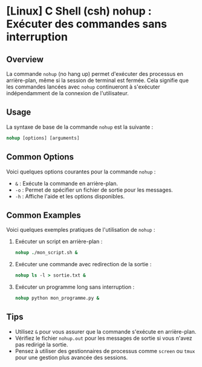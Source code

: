 # [Linux] C Shell (csh) nohup : Exécuter des commandes sans interruption

## Overview
La commande `nohup` (no hang up) permet d'exécuter des processus en arrière-plan, même si la session de terminal est fermée. Cela signifie que les commandes lancées avec `nohup` continueront à s'exécuter indépendamment de la connexion de l'utilisateur.

## Usage
La syntaxe de base de la commande `nohup` est la suivante :

```csh
nohup [options] [arguments]
```

## Common Options
Voici quelques options courantes pour la commande `nohup` :

- `&` : Exécute la commande en arrière-plan.
- `-o` : Permet de spécifier un fichier de sortie pour les messages.
- `-h` : Affiche l'aide et les options disponibles.

## Common Examples
Voici quelques exemples pratiques de l'utilisation de `nohup` :

1. Exécuter un script en arrière-plan :
   ```csh
   nohup ./mon_script.sh &
   ```

2. Exécuter une commande avec redirection de la sortie :
   ```csh
   nohup ls -l > sortie.txt &
   ```

3. Exécuter un programme long sans interruption :
   ```csh
   nohup python mon_programme.py &
   ```

## Tips
- Utilisez `&` pour vous assurer que la commande s'exécute en arrière-plan.
- Vérifiez le fichier `nohup.out` pour les messages de sortie si vous n'avez pas redirigé la sortie.
- Pensez à utiliser des gestionnaires de processus comme `screen` ou `tmux` pour une gestion plus avancée des sessions.
